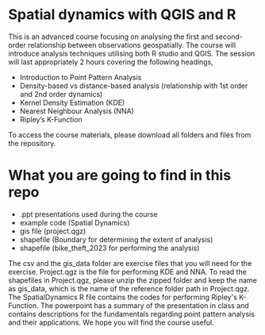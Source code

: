 # Spatial dynamics with QGIS and R
This is an advanced course focusing on analysing the first and second-order relationship between observations geospatially. The course will introduce analysis techniques utilising both R studio and QGIS. The session will last appropriately 2 hours covering the following headings,

- Introduction to Point Pattern Analysis
- Density-based vs distance-based analysis (relationship with 1st order and 2nd order dynamics)
- Kernel Density Estimation (KDE)
- Nearest Neighbour Analysis (NNA)
- Ripley’s K-Function

To access the course materials, please download all folders and files from the repository. 

# What you are going to find in this repo
-  .ppt presentations used during the course
-  example code (Spatial Dynamics)
-  gis file (project.qgz)
-  shapefile (Boundary for determining the extent of analysis)
-  shapefile (bike_theft_2023 for performing the analysis)

The csv and the gis_data folder are exercise files that you will need for the exercise. Project.qgz is the file for performing KDE and NNA. To read the shapefiles in Project.qgz, please unzip the zipped folder and keep the name as gis_data, which is the name of the reference folder path in Project.qgz. The SpatialDynamics R file contains the codes for performing Ripley's K-Function. The powerpoint has a summary of the presentation in class and contains descriptions for the fundamentals regarding point pattern analysis and their applications. We hope you will find the course useful.
